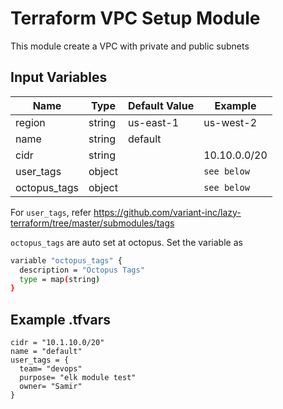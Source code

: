 # Terraform VPC Setup Module

This module create a VPC with private and public subnets

## Input Variables

| Name         | Type   | Default Value                                  | Example      |
| ------------ | ------ | ---------------------------------------------- | ------------ |
| region       | string | us-east-1                                      | us-west-2    |
| name         | string | default                                        |              |
| cidr         | string |                                                | 10.10.0.0/20 |
| user_tags    | object |               | `see below` |
| octopus_tags | object |               | `see below` |

For `user_tags`, refer <https://github.com/variant-inc/lazy-terraform/tree/master/submodules/tags>

`octopus_tags` are auto set at octopus. Set the variable as

```bash
variable "octopus_tags" {
  description = "Octopus Tags"
  type = map(string)
}
```

## Example .tfvars

```text
cidr = "10.1.10.0/20"
name = "default"
user_tags = {
  team= "devops"
  purpose= "elk module test"
  owner= "Samir"
}
```
